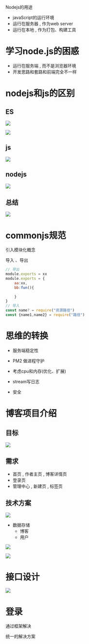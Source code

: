 Nodejs的用途

- javaScript的运行环境
- 运行在服务器 , 作为web server
- 运行在本地 , 作为打包、构建工具



# 学习node.js的困惑

- 运行在服务端 , 而不是浏览器环境
- 开发思路和套路和前端完全不一样



# nodejs和js的区别

## ES

![](assets\node-2.jpg)

![](assets\node-3.jpg)



## js

![](assets\node-4.jpg)



## nodejs

![](assets\node-5.jpg)

## 总结

![](assets\node-6.jpg)



# commonjs规范

引入模块化概念

导入 、导出

```js
// 导出
module.exports = xx
module.exports = {
    aa:xx,
    bb:fun(){
    
	}
}
// 导入
const name? = require("资源路径")
const {name1,name2} = require("路径")

```



# 思维的转换

- 服务端稳定性

- PM2 做进程守护
- 考虑cpu和内存(优化、扩展)
- stream写日志
- 安全





# 博客项目介绍

## 目标

![](assets\node-7.jpg)



## 需求

- 首页 ,  作者主页 ,  博客详情页
- 登录页
- 管理中心 , 新建页 , 标签页

## 技术方案

![](assets\node-9.jpg)

- 数据存储
  - 博客
  - 用户

![](assets\node-10.jpg)

![](assets\node-11.jpg)



# **接口设计**

![](assets\node-12.jpg)



# 登录

通过框架解决

统一的解决方案



